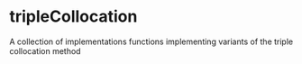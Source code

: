 tripleCollocation
=================

A collection of implementations functions implementing variants of the triple collocation method
